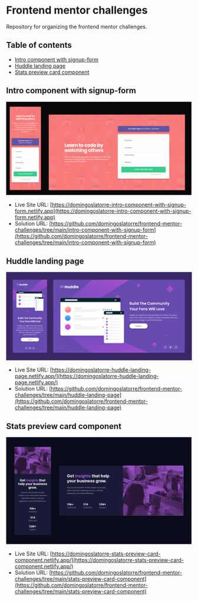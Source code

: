 # Frontend mentor challenges

Repository for organizing the frontend mentor challenges.

## Table of contents

- [Intro component with signup-form](#intro-component-with-signup-form)
- [Huddle landing page](#huddle-landing-page)
- [Stats preview card component](#stats-preview-card-component)

## Intro component with signup-form

![](./intro-component-with-signup-form/docs/screenshot.png)

- Live Site URL: [https://domingoslatorre-intro-component-with-signup-form.netlify.app](https://domingoslatorre-intro-component-with-signup-form.netlify.app)
- Solution URL: [https://github.com/domingoslatorre/frontend-mentor-challenges/tree/main/intro-component-with-signup-form](https://github.com/domingoslatorre/frontend-mentor-challenges/tree/main/intro-component-with-signup-form)

## Huddle landing page

![](./huddle-landing-page/docs/screenshot.jpg)

- Live Site URL: [https://domingoslatorre-huddle-landing-page.netlify.app/](https://domingoslatorre-huddle-landing-page.netlify.app/)
- Solution URL: [https://github.com/domingoslatorre/frontend-mentor-challenges/tree/main/huddle-landing-page](https://github.com/domingoslatorre/frontend-mentor-challenges/tree/main/huddle-landing-page)

## Stats preview card component

![](./stats-preview-card-component/docs/screenshot.jpg)

- Live Site URL: [https://domingoslatorre-stats-preview-card-component.netlify.app/](https://domingoslatorre-stats-preview-card-component.netlify.app/)
- Solution URL: [https://github.com/domingoslatorre/frontend-mentor-challenges/tree/main/stats-preview-card-component](https://github.com/domingoslatorre/frontend-mentor-challenges/tree/main/stats-preview-card-component)
